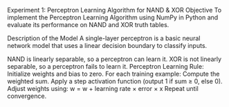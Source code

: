 Experiment 1: Perceptron Learning Algorithm for NAND & XOR
Objective
To implement the Perceptron Learning Algorithm using NumPy in Python and evaluate its performance on NAND and XOR truth tables.

Description of the Model
A single-layer perceptron is a basic neural network model that uses a linear decision boundary to classify inputs.

NAND is linearly separable, so a perceptron can learn it.
XOR is not linearly separable, so a perceptron fails to learn it.
Perceptron Learning Rule:
Initialize weights and bias to zero.
For each training example:
Compute the weighted sum.
Apply a step activation function (output 1 if sum ≥ 0, else 0).
Adjust weights using:
w = w + learning rate × error × x
Repeat until convergence.
